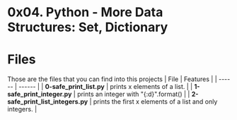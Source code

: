 # 0x04. Python - More Data Structures: Set, Dictionary
# Files
Those are the files that you can find into this projects
| File | Features |
| ------ | ------ |
| **0-safe_print_list.py** | prints x elements of a list. |
| **1-safe_print_integer.py** |  prints an integer with "{:d}".format() |
| **2-safe_print_list_integers.py** | prints the first x elements of a list and only integers. |